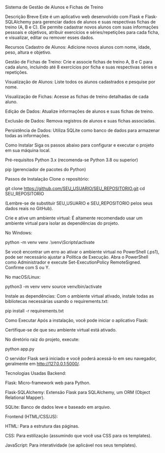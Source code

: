 Sistema de Gestão de Alunos e Fichas de Treino


Descrição Breve
Este é um aplicativo web desenvolvido com Flask e Flask-SQLAlchemy para gerenciar dados de alunos e suas respectivas fichas de treino (A, B e C). Ele permite cadastrar novos alunos com suas informações pessoais e objetivos, atribuir exercícios e séries/repetições para cada ficha, e visualizar, editar ou remover esses dados.

Recursos
Cadastro de Alunos: Adicione novos alunos com nome, idade, peso, altura e objetivo.

Gestão de Fichas de Treino: Crie e associe fichas de treino A, B e C para cada aluno, incluindo até 8 exercícios por ficha e suas respectivas séries e repetições.

Visualização de Alunos: Liste todos os alunos cadastrados e pesquise por nome.

Visualização de Fichas: Acesse as fichas de treino detalhadas de cada aluno.

Edição de Dados: Atualize informações de alunos e suas fichas de treino.

Exclusão de Dados: Remova registros de alunos e suas fichas associadas.

Persistência de Dados: Utiliza SQLite como banco de dados para armazenar todas as informações.

Como Instalar
Siga os passos abaixo para configurar e executar o projeto em sua máquina local.

Pré-requisitos
Python 3.x (recomenda-se Python 3.8 ou superior)

pip (gerenciador de pacotes do Python)

Passos de Instalação
Clone o repositório:

git clone https://github.com/SEU_USUARIO/SEU_REPOSITORIO.git
cd SEU_REPOSITORIO

(Lembre-se de substituir SEU_USUARIO e SEU_REPOSITORIO pelos seus dados reais no GitHub).

Crie e ative um ambiente virtual:
É altamente recomendado usar um ambiente virtual para isolar as dependências do projeto.

No Windows:

python -m venv venv
.\venv\Scripts\activate

Se você encontrar um erro ao ativar o ambiente virtual no PowerShell (.ps1), pode ser necessário ajustar a Política de Execução. Abra o PowerShell como Administrador e execute Set-ExecutionPolicy RemoteSigned. Confirme com S ou Y.

No macOS/Linux:

python3 -m venv venv
source venv/bin/activate

Instale as dependências:
Com o ambiente virtual ativado, instale todas as bibliotecas necessárias usando o requirements.txt:

pip install -r requirements.txt

Como Executar
Após a instalação, você pode iniciar o aplicativo Flask:

Certifique-se de que seu ambiente virtual está ativado.

No diretório raiz do projeto, execute:

python app.py

O servidor Flask será iniciado e você poderá acessá-lo em seu navegador, geralmente em http://127.0.0.1:5000/.

Tecnologias Usadas
Backend:

Flask: Micro-framework web para Python.

Flask-SQLAlchemy: Extensão Flask para SQLAlchemy, um ORM (Object Relational Mapper).

SQLite: Banco de dados leve e baseado em arquivo.

Frontend (HTML/CSS/JS):

HTML: Para a estrutura das páginas.

CSS: Para estilização (assumindo que você usa CSS para os templates).

JavaScript: Para interatividade (se aplicável nos seus templates).